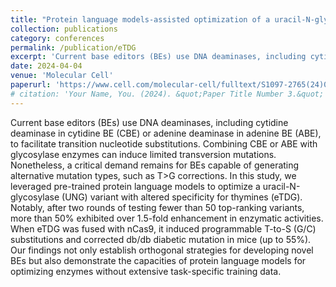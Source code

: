 ```yaml
---
title: "Protein language models-assisted optimization of a uracil-N-glycosylase variant enables programmable T-to-G and T-to-C base editing"
collection: publications
category: conferences
permalink: /publication/eTDG
excerpt: 'Current base editors (BEs) use DNA deaminases, including cytidine deaminase in cytidine BE (CBE) or adenine deaminase in adenine BE (ABE), to facilitate transition nucleotide substitutions. Combining CBE or ABE with glycosylase enzymes can induce limited transversion mutations. Nonetheless, a critical demand remains for BEs capable of generating alternative mutation types, such as T>G corrections. In this study, we leveraged pre-trained protein language models to optimize a uracil-N-glycosylase (UNG) variant with altered specificity for thymines (eTDG). Notably, after two rounds of testing fewer than 50 top-ranking variants, more than 50% exhibited over 1.5-fold enhancement in enzymatic activities. When eTDG was fused with nCas9, it induced programmable T-to-S (G/C) substitutions and corrected db/db diabetic mutation in mice (up to 55%). Our findings not only establish orthogonal strategies for developing novel BEs but also demonstrate the capacities of protein language models for optimizing enzymes without extensive task-specific training data.'
date: 2024-04-04
venue: 'Molecular Cell'
paperurl: 'https://www.cell.com/molecular-cell/fulltext/S1097-2765(24)00088-1'
# citation: 'Your Name, You. (2024). &quot;Paper Title Number 3.&quot; <i>GitHub Journal of Bugs</i>. 1(3).'
---
```


Current base editors (BEs) use DNA deaminases, including cytidine deaminase in cytidine BE (CBE) or adenine deaminase in adenine BE (ABE), to facilitate transition nucleotide substitutions. Combining CBE or ABE with glycosylase enzymes can induce limited transversion mutations. Nonetheless, a critical demand remains for BEs capable of generating alternative mutation types, such as T>G corrections. In this study, we leveraged pre-trained protein language models to optimize a uracil-N-glycosylase (UNG) variant with altered specificity for thymines (eTDG). Notably, after two rounds of testing fewer than 50 top-ranking variants, more than 50% exhibited over 1.5-fold enhancement in enzymatic activities. When eTDG was fused with nCas9, it induced programmable T-to-S (G/C) substitutions and corrected db/db diabetic mutation in mice (up to 55%). Our findings not only establish orthogonal strategies for developing novel BEs but also demonstrate the capacities of protein language models for optimizing enzymes without extensive task-specific training data.
